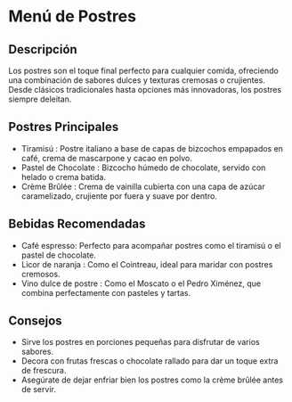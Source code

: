 # Menú de Postres

## Descripción
Los postres son el toque final perfecto para cualquier comida, ofreciendo una combinación de sabores dulces y texturas cremosas o crujientes. Desde clásicos tradicionales hasta opciones más innovadoras, los postres siempre deleitan.

## Postres Principales
- Tiramisú : Postre italiano a base de capas de bizcochos empapados en café, crema de mascarpone y cacao en polvo.
- Pastel de Chocolate : Bizcocho húmedo de chocolate, servido con helado o crema batida.
- Crème Brûlée : Crema de vainilla cubierta con una capa de azúcar caramelizado, crujiente por fuera y suave por dentro.

## Bebidas Recomendadas
- Café espresso: Perfecto para acompañar postres como el tiramisú o el pastel de chocolate.
- Licor de naranja : Como el Cointreau, ideal para maridar con postres cremosos.
- Vino dulce de postre : Como el Moscato o el Pedro Ximénez, que combina perfectamente con pasteles y tartas.

## Consejos
- Sirve los postres en porciones pequeñas para disfrutar de varios sabores.
- Decora con frutas frescas o chocolate rallado para dar un toque extra de frescura.
- Asegúrate de dejar enfriar bien los postres como la crème brûlée antes de servir.
